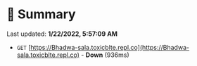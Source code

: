 # 📖 Summary
Last updated: **1/22/2022, 5:57:09 AM**

- `GET` [https://Bhadwa-sala.toxicblte.repl.co](https://Bhadwa-sala.toxicblte.repl.co) - **Down** (936ms)

